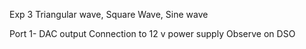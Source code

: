 Exp 3
Triangular wave, Square Wave, Sine wave

Port 1- DAC output
Connection to 12 v power supply
Observe on DSO
